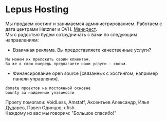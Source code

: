 # Lepus Hosting
Мы продаем хостинг и занимаемся администрированием. Работаем с дата центрами Hetzner и OVH. <a href="https://github.com/poiuty/lepus.su/issues/19">Манифест</a>.<br/>
Мы с радостью будем сотрудничать с вами по следующим направлениям:<br>
- Взаимная реклама. Вы предоставляете качественные услуги?
```
Мы можем их преложить своим клиентам.
Вы же в свою очередь предлагаете наши услуги - своим.
```
- Финансирование open source [связанных с хостингом, например панели управления].<br/>
```
donate проектов на постоянной основне
bounty за найденные уязвимости
```
Проету помогали: VoidLess, Amstaff, Аксентьев Александр, Илья Дударев, Павел Одинцов, ufish.<br/>
Каждому из вас мы говорим: "Большое спасибо!"

